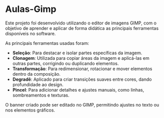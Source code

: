# Aulas-Gimp
 

Este projeto foi desenvolvido utilizando o editor de imagens GIMP, com o objetivo de aprender e aplicar de forma didática as principais ferramentas disponíveis no software.

As principais ferramentas usadas foram:
- **Seleção**: Para destacar e isolar partes específicas da imagem.
- **Clonagem**: Utilizada para copiar áreas da imagem e aplicá-las em outras partes, corrigindo ou duplicando elementos.
- **Transformação**: Para redimensionar, rotacionar e mover elementos dentro da composição.
- **Degradê**: Aplicado para criar transições suaves entre cores, dando profundidade ao design.
- **Pincel**: Para adicionar detalhes e ajustes manuais, como linhas, sombreamentos e texturas.

O banner criado pode ser editado no GIMP, permitindo ajustes no texto ou nos elementos gráficos.
